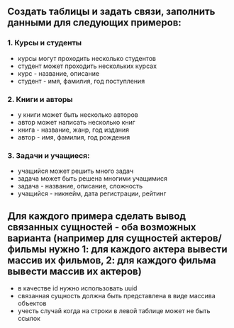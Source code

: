 ## Создать таблицы и задать связи, заполнить данными для следующих примеров:

### 1. Курсы и студенты
- курсы могут проходить несколько студентов
- студент может проходить нескольких курсах
- курс - название, описание
- студент - имя, фамилия, год поступления

### 2. Книги и авторы
- у книги может быть несколько авторов
- автор может написать несколько книг
- книга - название, жанр, год издания
- автор - имя, фамилия, год рождения

### 3. Задачи и учащиеся:
- учащийся может решить много задач
- задача может быть решена многими учащимися
- задача - название, описание, сложность
- учащийся - никнейм, дата регистрации, рейтинг

## Для каждого примера сделать вывод связанных сущностей - оба возможных варианта (например для сущностей актеров/фильмы нужно 1: для каждого актера вывести массив их фильмов, 2: для каждого фильма вывести массив их актеров)
- в качестве id нужно использовать uuid
- связанная сущность должна быть представлена в виде массива объектов
- учесть случай когда на строки в левой таблице может не быть ссылок
